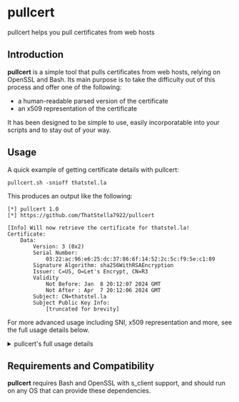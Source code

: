 # pullcert
pullcert helps you pull certificates from web hosts

## Introduction
**pullcert** is a simple tool that pulls certificates from web hosts, relying on OpenSSL and Bash. Its main purpose is to take the difficulty out of this process and offer one of the following:
 - a human-readable parsed version of the certificate
 - an x509 representation of the certificate

It has been designed to be simple to use, easily incorporatable into your scripts and to stay out of your way.

## Usage
A quick example of getting certificate details with pullcert:
```shell
pullcert.sh -snioff thatstel.la
```

This produces an output like the following:
```
[*] pullcert 1.0
[*] https://github.com/ThatStella7922/pullcert

[Info] Will now retrieve the certificate for thatstel.la!
Certificate:
    Data:
        Version: 3 (0x2)
        Serial Number:
            03:22:ac:96:e6:25:dc:37:86:6f:14:52:2c:5c:f9:5e:c1:89
        Signature Algorithm: sha256WithRSAEncryption
        Issuer: C=US, O=Let's Encrypt, CN=R3
        Validity
            Not Before: Jan  8 20:12:07 2024 GMT
            Not After : Apr  7 20:12:06 2024 GMT
        Subject: CN=thatstel.la
        Subject Public Key Info:
            [truncated for brevity]
```

For more advanced usage including SNI, x509 representation and more, see the full usage details below.

<details>
<summary>pullcert's full usage details</summary>

This help is produced when running `pullcert.sh` with the `-h` argument (or no argument).

```
[*] pullcert 1.0
[*] https://github.com/ThatStella7922/pullcert

[?] pullcert helps you pull certificates from web hosts
[?]
[?] Basic usage example:
[?]  pullcert.sh -snioff thatstel.la
[?]
[?] All possible arguments:
[?]  pullcert.sh [sni arg] [host] [hostname if SNI] [raw]
[?]
[?] Documentation:
[?] -h or --h    Show this help.
[?]
[?] SNI argument
[?] SNI is when multiple SSL hosts are sharing a single IP address.
[?] -snion       Enables SNI support
[?] -snioff      Disables SNI support
[?]
[?] Host argument
[?] This argument should be the host you want to pull the certificate from.
[!] Do not specify the protocol (such as https://), just the host.
[!] Cannot be a subpage like thatstel.la/example, if you want to pull the
[!] certificate for a subpage, enable SNI and use the hostname argument.
[?]
[?] Hostname argument (only needed if SNI is enabled)
[?] This argument lets you specify the correct hostname for the certificate
[?] in the case of the remote server using SNI.
[!] Do not specify the protocol (such as https://), just the hostname.
[!] If you are trying to pull the certificate for a subpage, enable SNI and
[!] pass your subpage address like below:
[!]  pullcert.sh -snion thatstel.la thatstel.la/example
[?]
[?] Raw argument
[?] Retrieves the raw x509 certificate instead of the human-readable data.
[?] To use this argument, simply pass 'raw' as the last argument like below:
[?]  pullcert.sh -snioff thatstel.la raw
[?]  pullcert.sh -snion thatstel.la thatstel.la/example raw
[?]
[?] Silent mode
[?] Will disable all pullcert output except for the raw x509 certificate.
[?] To use it, pass '-silent' as the very first argument. You do not need to
[?] pass the raw argument when using silent mode. Example:
[?]  pullcert.sh -silent -snion thatstel.la thatstel.la/example
```


</details>

## Requirements and Compatibility
**pullcert** requires Bash and OpenSSL with s_client support, and should run on any OS that can provide these dependencies.
